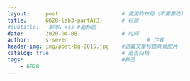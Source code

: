 ```yaml
---
layout:     post   				    # 使用的布局（不需要改）
title:      6828-lab3-partA(3)		# 标题 
#subtitle:   脚本，xss #副标题
date:       2020-04-08 				# 时间
author:     s-seven 						# 作者
header-img: img/post-bg-2015.jpg 	#这篇文章标题背景图片
catalog: true 						# 是否归档
tags:								#标签
    - 6828
---
```

